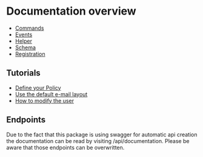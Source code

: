 # Documentation overview

- [Commands](commands.md)
- [Events](events.md)
- [Helper](helper.md)
- [Schema](schema.md)
- [Registration](registration.md)

## Tutorials

- [Define your Policy](tutorial_policy.md)
- [Use the default e-mail layout](emails.md)
- [How to modify the user](users.md)

## Endpoints

Due to the fact that this package is using swagger for automatic api creation the documentation can be read by visiting /api/documentation.
Please be aware that those endpoints can be overwritten.

